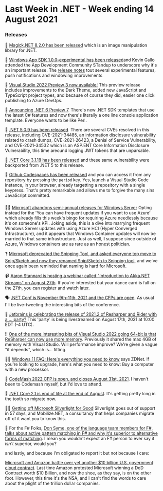 # Last Week in .NET - Week ending 14 August 2021

### Releases

🔮 [Magick.NET 8.2.0 has been released](https://github.com/dlemstra/Magick.NET/releases/tag/8.2.0) which is an image manipulation library for .NET.

📢 [Windows App SDK 1.0.0-experimental has been released](https://www.youtube.com/watch?v=NEJeKICE-XM)and Kevin Gallo attended the App Development Community STandup to underscore why it's an important release.  The [release notes](https://docs.microsoft.com/en-us/windows/apps/windows-app-sdk/experimental-channel#version-10-experimental-100-experimental1) tout several experimental features, push notifications and windowing improvements.

📢 [Visual Studio 2022 Preview 3 now available!](https://devblogs.microsoft.com/visualstudio/visual-studio-2022-preview-3-now-available/) This preview release includes improvements to the Dark Theme, added new JavaScript and TypeScript project types, and because of course they did, easier one click publishing to Azure DevOps.

📢 [Announcing .NET 6 Preview 7](https://devblogs.microsoft.com/dotnet/announcing-net-6-preview-7/). There's new .NET SDK templates that use the latest C# features and now there's literally a one line console application template.  Everyone wants to be like Perl.

📢 [.NET 5.0.9 has been released](https://github.com/dotnet/core/blob/main/release-notes/5.0/5.0.9/5.0.9.md). There are several CVEs resolved in this release, including CVE-2021-34485, an information disclosure vulnerability related to crash dumps, CVE-2021-26423, a Denial of Service Vulnerability, and CVE-2021-34532 which is an ASP.ENT Core Information Disclosure Vulnerability, this time areound logging JWT tokens that are unparsable.

📢 [.NET Core 3.1.18 has been released](https://github.com/dotnet/core/blob/main/release-notes/3.1/3.1.18/3.1.18.md) and these same vulnerability were backported from .NET 5 to this release.

🙌 [Github Codespaces has been released](https://twitter.com/notdetails/status/1425506229401657353) and you can access it from any repository by pressing the `period` key. Yes, launch a Visual Studio Code instance, in your browser, already targetting a repository with a single keypress.  That's pretty remarkable and allows me to forgive the many sins JavaScript committed.

### 

🙋‍♂️ [Microsoft abandons semi-annual releases for Windows Server](https://www.theregister.com/2021/07/28/windows_server_2022_sac/) Opting instead for the 'You can have frequent updates if you want to use Azure' which already fills this week's bingo for requiring Azure needlessly because it's on someone's KPI.  Joking aside, this is a dive into marrying frequent Windows Server updates with using Azure HCI (Hyper Converged Infrastructure), and it appears that Windows Container updates will now be married to that same infrastructure.  Just as well, I suppose since outside of Azure, Windows containers are as rare as an honest politician.

❓ [Microsoft deprecated the Snipping Tool, and asked everyone top move to Snip/Sketch and now they renamed Snip/Sketch to Snipping tool](https://twitter.com/WithinRafael/status/1425916782057902083), and we've once again been reminded that naming is hard for Microsoft.


📹 [Aaron Stannard is hosting a webinar called "Introduction to Akka.NET Streams" on August 27th](https://twitter.com/Aaronontheweb/status/1424714308353728522?s=20). If you're interested but your dance card is full on the 27th, you can register and watch later.

🗣 [.NET Conf is November 9th-11th, 2021 and the CFPs are open](https://sessionize.com/dotnetconf). As usual I'll be live-tweeting the interesting bits of the conference. 

🎉 [Jetbrains is celebrating the release of 2021.2 of Resharper and Rider with a ... party?](https://www.youtube.com/watch?v=5Yz-52jIAD4) This 'party' is being livestreamed on August 17th, 2021 at 10:00 EDT (-4 UTC).

‼ [One of the more interesting bits of Visual Studio 2022 going 64-bit is that ReSharper can now use more memory](https://blog.jetbrains.com/dotnet/2021/04/28/resharper-and-visual-studio-2022-64-bit/).  Previously it shared the max 4GB of memory with VIsual Studio.  Will performance improve? We're given a vague "it depends", which is... fitting.

🤷‍♀️ [Windows 11 FAQ: Here's everything you need to know](https://www.zdnet.com/article/windows-11-faq-heres-everything-you-need-to-know/) says ZDNet. If you're looking to upgrade, here's what you need to know: Buy a computer with a new processor.

🥔 [CodeMash 2022 CFP is open, and closes August 31st, 2021](https://www.codemash.org/call-speakers/).  I haven't been to Codemash myself, but I'd love to attend.

🦷 [.NET Core 2.1 is end of life at the end of August](https://devblogs.microsoft.com/dotnet/net-core-2-1-will-reach-end-of-support-on-august-21-2021/).  It's getting pretty long in the tooth so migrate now.

🥈💡 [Getting off Microsoft Silverlight for Good](https://www.mobilize.net/blog/getting-off-microsoft-silverlight-for-good) Silverlight goes out of support in 57 days, and Mobilize.NET, a consultancy that helps companies migrate off of it want you to know this.

🥇 For the F# Folks, [Don Syme, one of the language team members for F#, talks about active pattern matching in F# and why it's superior to alternative forms of matching](https://twitter.com/dsymetweets/status/1426674745517518848?s=20).  I mean you wouldn't expect an F# person to ever say it *isn't* superior, would you?

and lastly, and because I'm obligated to report it but not because I care: 

[Microsoft and Amazon battle over yet another $10 billion U.S. government cloud contract](https://www.windowscentral.com/microsoft-and-amazon-battle-over-yet-another-10-billion-us-government-cloud-contract). Last time Amazon protested Microsoft winning a DoD Contract worth $10 Billion, and now the shoe, as they say, is on the other foot.  However, this time it's the NSA, and I can't find the words to care about the plight of the trillion dollar companies.




























